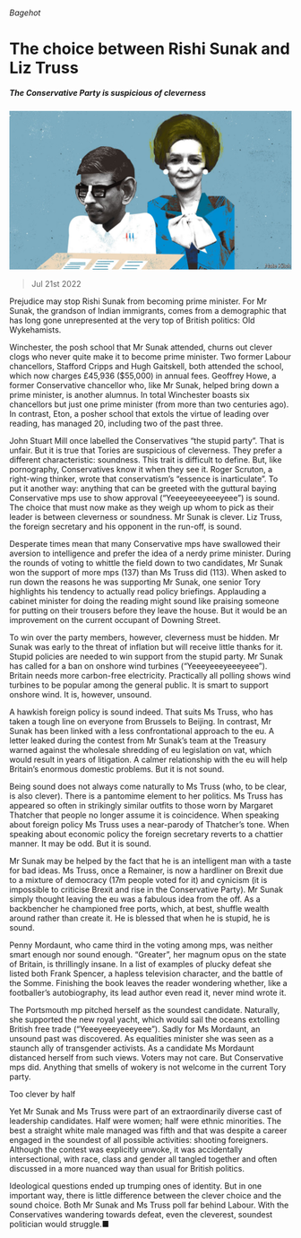 ###### Bagehot

# The choice between Rishi Sunak and Liz Truss 

##### The Conservative Party is suspicious of cleverness 

![image](images/20220723_BRD000.jpg) 

> Jul 21st 2022 

Prejudice may stop Rishi Sunak from becoming prime minister. For Mr Sunak, the grandson of Indian immigrants, comes from a demographic that has long gone unrepresented at the very top of British politics: Old Wykehamists.

Winchester, the posh school that Mr Sunak attended, churns out clever clogs who never quite make it to become prime minister. Two former Labour chancellors, Stafford Cripps and Hugh Gaitskell, both attended the school, which now charges £45,936 ($55,000) in annual fees. Geoffrey Howe, a former Conservative chancellor who, like Mr Sunak, helped bring down a prime minister, is another alumnus. In total Winchester boasts six chancellors but just one prime minister (from more than two centuries ago). In contrast, Eton, a posher school that extols the virtue of leading over reading, has managed 20, including two of the past three. 

John Stuart Mill once labelled the Conservatives “the stupid party”. That is unfair. But it is true that Tories are suspicious of cleverness. They prefer a different characteristic: soundness. This trait is difficult to define. But, like pornography, Conservatives know it when they see it. Roger Scruton, a right-wing thinker, wrote that conservatism’s “essence is inarticulate”. To put it another way: anything that can be greeted with the guttural baying Conservative mps use to show approval (“Yeeeyeeeyeeeyeee”) is sound. The choice that  must now make as they weigh up whom to pick as their leader is between cleverness or soundness. Mr Sunak is clever. Liz Truss, the foreign secretary and his opponent in the run-off, is sound. 

Desperate times mean that many Conservative mps have swallowed their aversion to intelligence and prefer the idea of a nerdy prime minister. During the rounds of voting to whittle the field down to two candidates, Mr Sunak won the support of more mps (137) than Ms Truss did (113). When asked to run down the reasons he was supporting Mr Sunak, one senior Tory highlights his tendency to actually read policy briefings. Applauding a cabinet minister for doing the reading might sound like praising someone for putting on their trousers before they leave the house. But it would be an improvement on the current occupant of Downing Street.

To win over the party members, however, cleverness must be hidden. Mr Sunak was early to the threat of inflation but will receive little thanks for it. Stupid policies are needed to win support from the stupid party. Mr Sunak has called for a ban on onshore wind turbines (“Yeeeyeeeyeeeyeee”). Britain needs more carbon-free electricity. Practically all polling shows wind turbines to be popular among the general public. It is smart to support onshore wind. It is, however, unsound. 

A hawkish foreign policy is sound indeed. That suits Ms Truss, who has taken a tough line on everyone from Brussels to Beijing. In contrast, Mr Sunak has been linked with a less confrontational approach to the eu. A letter leaked during the contest from Mr Sunak’s team at the Treasury warned against the wholesale shredding of eu legislation on vat, which would result in years of litigation. A calmer relationship with the eu will help Britain’s enormous domestic problems. But it is not sound. 

Being sound does not always come naturally to Ms Truss (who, to be clear, is also clever). There is a pantomime element to her politics. Ms Truss has appeared so often in strikingly similar outfits to those worn by Margaret Thatcher that people no longer assume it is coincidence. When speaking about foreign policy Ms Truss uses a near-parody of Thatcher’s tone. When speaking about economic policy the foreign secretary reverts to a chattier manner. It may be odd. But it is sound.

Mr Sunak may be helped by the fact that he is an intelligent man with a taste for bad ideas. Ms Truss, once a Remainer, is now a hardliner on Brexit due to a mixture of democracy (17m people voted for it) and cynicism (it is impossible to criticise Brexit and rise in the Conservative Party). Mr Sunak simply thought leaving the eu was a fabulous idea from the off. As a backbencher he championed free ports, which, at best, shuffle wealth around rather than create it. He is blessed that when he is stupid, he is sound. 

Penny Mordaunt, who came third in the voting among mps, was neither smart enough nor sound enough. “Greater”, her magnum opus on the state of Britain, is thrillingly insane. In a list of examples of plucky defeat she listed both Frank Spencer, a hapless television character, and the battle of the Somme. Finishing the book leaves the reader wondering whether, like a footballer’s autobiography, its lead author even read it, never mind wrote it. 

The Portsmouth mp pitched herself as the soundest candidate. Naturally, she supported the new royal yacht, which would sail the oceans extolling British free trade (“Yeeeyeeeyeeeyeee”). Sadly for Ms Mordaunt, an unsound past was discovered. As equalities minister she was seen as a staunch ally of transgender activists. As a candidate Ms Mordaunt distanced herself from such views. Voters may not care. But Conservative mps did. Anything that smells of wokery is not welcome in the current Tory party. 

Too clever by half

Yet Mr Sunak and Ms Truss were part of an extraordinarily diverse cast of leadership candidates. Half were women; half were ethnic minorities. The best a straight white male managed was fifth and that was despite a career engaged in the soundest of all possible activities: shooting foreigners. Although the contest was explicitly unwoke, it was accidentally intersectional, with race, class and gender all tangled together and often discussed in a more nuanced way than usual for British politics. 

Ideological questions ended up trumping ones of identity. But in one important way, there is little difference between the clever choice and the sound choice. Both Mr Sunak and Ms Truss poll far behind Labour. With the Conservatives wandering towards defeat, even the cleverest, soundest politician would struggle.■





